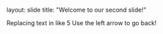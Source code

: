 layout: slide
title: "Welcome to our second slide!"


Replacing text in like 5
Use the left arrow to go back!
